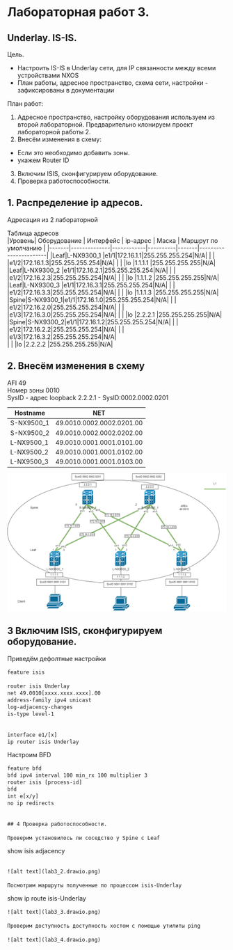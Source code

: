 # Лабораторная работ 3.
## Underlay. IS-IS.

Цель.
- Настроить IS-IS в Underlay сети, для IP связанности между всеми устройствами NXOS
- План работы, адресное пространство, схема сети, настройки - зафиксированы в документации


План работ:
1) Адресное пространство, настройку оборудования используем из второй лабораторной. Предварительно клонируем проект лабораторной работы 2. 
2) Внесём изменения в схему: 
 - Если это необходимо добавить зоны.
 - укажем Router ID
3) Включим ISIS, сконфигурируем оборудование.
4) Проверка работоспособности.

 
## 1. Распределение ip адресов.

Адресация из 2 лабораторной

Таблица адресов  
|Уровень| Оборудование | Интерфейс  | ip-адрес | Маска |  Маршрут по умолчанию |
|-------|--------------|------------|----------|-------|-----------------------|
|Leaf|L-NX9300_1 |e1/1|172.16.1.1|255.255.255.254|N/A|
|    |           |e1/2|172.16.1.3|255.255.255.254|N/A|
|    |           |lo  |1.1.1.1   |255.255.255.255|N/A|
|Leaf|L-NX9300_2 |e1/1|172.16.2.1|255.255.255.254|N/A|
|    |           |e1/2|172.16.2.3|255.255.255.254|N/A|
|    |           |lo  |1.1.1.2   |255.255.255.255|N/A|
|Leaf|L-NX9300_3 |e1/1|172.16.3.1|255.255.255.254|N/A|
|    |           |e1/2|172.16.3.3|255.255.255.254|N/A|
|    |           |lo  |1.1.1.3   |255.255.255.255|N/A|
|Spine|S-NX9300_1|e1/1|172.16.1.0|255.255.255.254|N/A|
|     |          |e1/2|172.16.2.0|255.255.255.254|N/A|
|     |          |e1/3|172.16.3.0|255.255.255.254|N/A|
|     |          |lo  |2.2.2.1   |255.255.255.255|N/A|
|Spine|S-NX9300_2|e1/1|172.16.1.2|255.255.255.254|N/A|
|     |          |e1/2|172.16.2.2|255.255.255.254|N/A|
|     |          |e1/3|172.16.3.2|255.255.255.254|N/A|  
|     |          |lo  |2.2.2.2   |255.255.255.255|N/A|

## 2. Внесём изменения в схему

AFI 49  
Номер зоны 0010  
SysID - адрес loopback 2.2.2.1 - SysID:0002.0002.0201

| Hostname | NET                     |
|----------|-------------------------|
|S-NX9500_1|49.0010.0002.0002.0201.00|
|S-NX9500_2|49.0010.0002.0002.0202.00|
|L-NX9500_1|49.0010.0001.0001.0101.00|
|L-NX9500_2|49.0010.0001.0001.0102.00|
|L-NX9500_3|49.0010.0001.0001.0103.00|

![alt text](lab3_1.drawio.png)

## 3 Включим ISIS, сконфигурируем оборудование.

Приведём дефолтные настройки

```
feature isis

router isis Underlay
net 49.0010[xxxx.xxxx.xxxx].00
address-family ipv4 unicast
log-adjacency-changes
is-type level-1


interface e1/[x]
ip router isis Underlay
```

Настроим BFD

```
feature bfd
bfd ipv4 interval 100 min_rx 100 multiplier 3
router isis [process-id]
bfd
int e[x/y]
no ip redirects


## 4 Проверка работоспособности.

Проверим установилось ли соседство у Spine с Leaf

```
show isis adjacency
```

![alt text](lab3_2.drawio.png)

Посмотрим маршруты полученные по процессом isis-Underlay

```
show ip route  isis-Underlay
```
![alt text](lab3_3.drawio.png)

Проверим доступность доступность хостом с помощью утилиты ping 

![alt text](lab3_4.drawio.png)



